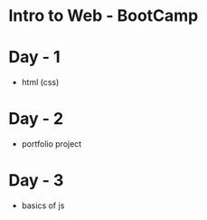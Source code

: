 # Intro to Web - BootCamp

# Day - 1

- html (css)

# Day - 2

- portfolio project

# Day - 3

- basics of js
